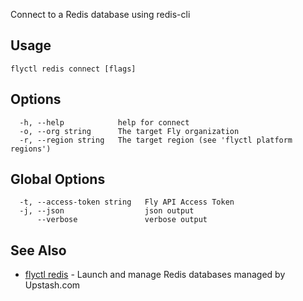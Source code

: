 Connect to a Redis database using redis-cli

## Usage
~~~
flyctl redis connect [flags]
~~~

## Options

~~~
  -h, --help            help for connect
  -o, --org string      The target Fly organization
  -r, --region string   The target region (see 'flyctl platform regions')
~~~

## Global Options

~~~
  -t, --access-token string   Fly API Access Token
  -j, --json                  json output
      --verbose               verbose output
~~~

## See Also

* [flyctl redis](/docs/flyctl/redis/)	 - Launch and manage Redis databases managed by Upstash.com

